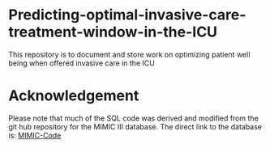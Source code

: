 # Predicting-optimal-invasive-care-treatment-window-in-the-ICU
This repository is to document and store work on optimizing patient well being when offered invasive care in the ICU

# Acknowledgement

Please note that much of the SQL code was derived and modified from the git hub repository for the MIMIC III database. The direct link to the database is: [MIMIC-Code](https://github.com/MIT-LCP/mimic-code)
